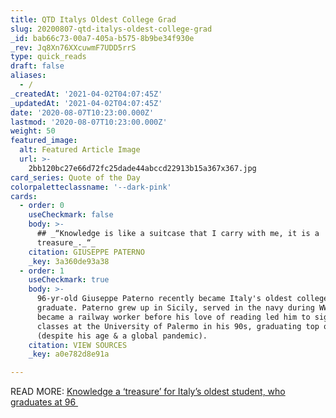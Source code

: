 ```yaml
---
title: QTD Italys Oldest College Grad
slug: 20200807-qtd-italys-oldest-college-grad
_id: bab66c73-00a7-405a-b575-8b9be34f930e
_rev: Jq8Xn76XXcuwmF7UDD5rrS
type: quick_reads
draft: false
aliases:
  - /
_createdAt: '2021-04-02T04:07:45Z'
_updatedAt: '2021-04-02T04:07:45Z'
date: '2020-08-07T10:23:00.000Z'
lastmod: '2020-08-07T10:23:00.000Z'
weight: 50
featured_image:
  alt: Featured Article Image
  url: >-
    2bb120bc27e66d72fc25dade44abccd22913b15a367x367.jpg
card_series: Quote of the Day
colorpaletteclassname: '--dark-pink'
cards:
  - order: 0
    useCheckmark: false
    body: >-
      ## _“Knowledge is like a suitcase that I carry with me, it is a
      treasure_._“_
    citation: GIUSEPPE PATERNO
    _key: 3a360de93a38
  - order: 1
    useCheckmark: true
    body: >-
      96-yr-old Giuseppe Paterno recently became Italy's oldest college
      graduate. Paterno grew up in Sicily, served in the navy during WWII, and
      became a railway worker before his love of reading led him to sign up for
      classes at the University of Palermo in his 90s, graduating top of class
      (despite his age & a global pandemic).
    citation: VIEW SOURCES
    _key: a0e782d8e91a

---
```

READ MORE: [Knowledge a ‘treasure’ for Italy’s oldest student, who graduates at 96 ](https://www.reuters.com/article/us-italy-oldest-student-widerimage/knowledge-a-treasure-for-italys-oldest-student-who-graduates-at-96-idUSKCN24W192)